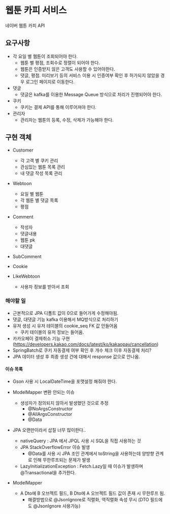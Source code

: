 # 웹툰 카피 서비스
네이버 웹툰 카피 API

## 요구사항
- 각 요일 별 웹툰이 조회되어야 한다.
  - 웹툰 별 평점, 조회수로 정렬이 되어야 한다.
  - 웹툰은 인증받지 않은 고객도 사용할 수 있어야한다.
  - 댓글, 평점. 미리보기 등의 서비스 이용 시 인증여부 확인 후 허가되지 않았을 경우 로그인 페이지로 이동한다.
- 댓글
  - 댓글은 kafka를 이용한 Message Queue 방식으로 처리가 진행되어야 한다.
- 쿠키
  - 쿠키는 결제 API를 통해 이루어져야 한다.
- 관리자
  - 관리자는 웹툰의 등록, 수정, 삭제가 가능해야 한다.

## 구현 객체
- Customer
  - 각 고객 별 쿠키 관리
  - 관심있는 웹툰 목록 관리
  - 내 댓글 작성 목록 관리

- Webtoon
  - 요일 별 웹툰
  - 각 웹툰 별 댓글 목록
  - 평점

- Comment
  - 작성자
  - 댓글내용
  - 웹툰 pk
  - 대댓글

- SubComment

- Cookie

- LikeWebtoon
  - 사용자 정보를 받아서 조회


### 해야할 일
- 근본적으로 JPA 디폴트 값이 0으로 들어가게 수정해야됨.
- 댓글, 대댓글 기능 kafka 이용해서 MQ방식으로 처리하기 
- 유저 생성 시 유저 테이블의 cookie_seq FK 값 안들어옴
  - 쿠키 테이블의 유저 정보는 들어옴.
- 카카오페이 결제취소 기능 구현 (https://developers.kakao.com/docs/latest/ko/kakaopay/cancellation)
- SpringBatch로 쿠키 자동결제 여부 확인 후 개수 체크 이후 자동결제 처리?
- JPA 데이터 생성 후 최종 생성 건에 대해서 response 값으로 안나옴.

#### 이슈 목록
- Gson 사용 시 LocalDateTime을 포맷설정 해줘야 한다.
- ModelMapper 변환 안되는 이슈
  - 생성자가 정의되지 않아서 발생했던 것으로 추정
    - @NoArgsConstructor
    - @AllArgsConstructor
    - @Data
- JPA 오랜만이라서 삽질 너무 많이한다..
  - nativeQuery : JPA 에서 JPQL 사용 시 SQL을 직접 사용하는 것
  - JPA StackOverflowError 이슈 발생
    - @Data를 사용 시 JPA 조인 관계에서 toString을 사용하는데 양방향 관계로 인해 무한루프되는 문제가 발생 
  - LazyInitializationException : Fetch.Lazy일 때 이슈가 발생하며 @Transactional을 추가한다.

- ModelMapper
  - A Dto에 B 오브젝트 필드, B Dto에 A 오브젝트 필드 값이 존재 시 무한루프 됨.
    - 해결방법으로 @JsonIgnore로 직렬화, 역직렬화 속성 무시 (DTO 필드에도 @JsonIgnore 사용가능)